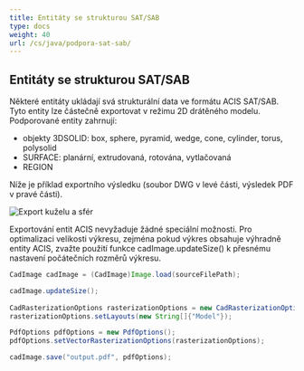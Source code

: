 ```yaml
---
title: Entitáty se strukturou SAT/SAB
type: docs
weight: 40
url: /cs/java/podpora-sat-sab/
---
```


## **Entitáty se strukturou SAT/SAB**

Některé entitáty ukládají svá strukturální data ve formátu ACIS SAT/SAB. Tyto entity lze částečně exportovat v režimu 2D drátěného modelu. Podporované entity zahrnují:

*	objekty 3DSOLID: box, sphere, pyramid, wedge, cone, cylinder, torus, polysolid
*	SURFACE: planární, extrudovaná, rotována, vytlačovaná
*	REGION

Níže je příklad exportního výsledku (soubor DWG v levé části, výsledek PDF v pravé části).

![Export kuželu a sfér](/_assets/coneAndSpheres.png)

Exportování entit ACIS nevyžaduje žádné speciální možnosti. Pro optimalizaci velikosti výkresu, zejména pokud výkres obsahuje výhradně entity ACIS, zvažte použití funkce cadImage.updateSize() k přesnému nastavení počátečních rozměrů výkresu.

```java
CadImage cadImage = (CadImage)Image.load(sourceFilePath);

cadImage.updateSize();
	
CadRasterizationOptions rasterizationOptions = new CadRasterizationOptions();
rasterizationOptions.setLayouts(new String[]{"Model"});

PdfOptions pdfOptions = new PdfOptions();
pdfOptions.setVectorRasterizationOptions(rasterizationOptions);

cadImage.save("output.pdf", pdfOptions);
```

